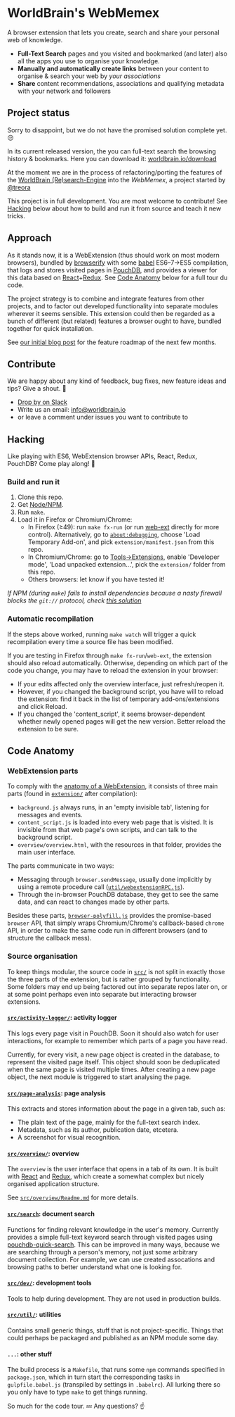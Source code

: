 # WorldBrain's WebMemex

A browser extension that lets you create, search and share your personal web of knowledge.

 - **Full-Text Search** pages and you visited and bookmarked (and later) also all the apps you use to organise your knowledge.
 - **Manually and automatically create links** between your content to organise & search your web by *your associations*
 - **Share** content recommendations, associations and qualifying metadata with your network and followers


## Project status

Sorry to disappoint, but we do not have the promised solution complete yet. :unamused:

In its current released version, the you can full-text search the browsing history & bookmarks.
Here you can download it: [worldbrain.io/download](http://worldbrain.io/download)

At the moment we are in the process of refactoring/porting the features of the [WorldBrain (Re)search-Engine](https://github.com/WorldBrain/Research-Engine/) into the *WebMemex*, a project started by [@treora](https://github.com/Treora)

This project is in full development. You are most welcome to contribute! See
[Hacking](#hacking) below about how to build and run it from source and teach it
new tricks.


## Approach

As it stands now, it is a WebExtension (thus should work on most modern
browsers), bundled by [browserify](http://browserify.org) with some
[babel](https://babeljs.io) ES6–7→ES5 compilation, that logs and stores visited
pages in [PouchDB](https://pouchdb.com), and provides a viewer for this data
based on
[React](https://facebook.github.io/react/)+[Redux](http://redux.js.org/). See
[Code Anatomy](#code-anatomy) below for a full tour du code.

The project strategy is to combine and integrate features from other projects,
and to factor out developed functionality into separate modules wherever it
seems sensible. This extension could then be regarded as a bunch of different
(but related) features a browser ought to have, bundled together for quick
installation.

See [our initial blog post](https://blog.webmemex.org/2017/01/05/roadmap/)
for the feature roadmap of the next few months.


## Contribute

We are happy about any kind of feedback, bug fixes, new feature ideas and tips? 
Give a shout. :loudspeaker:

- [Drop by on Slack](join-worldbrain.herokuapp.com)
- Write us an email: info@worldbrain.io
- or leave a comment under issues you want to contribute to


## Hacking

Like playing with ES6, WebExtension browser APIs, React, Redux, PouchDB? Come
play along! :tada:

### Build and run it

1. Clone this repo.
2. Get [Node/NPM](https://nodejs.org).
3. Run `make`.
4. Load it in Firefox or Chromium/Chrome:
    * In Firefox (≥49): run `make fx-run` (or run [web-ext](https://developer.mozilla.org/en-US/Add-ons/WebExtensions/web-ext_command_reference#web-ext_run)
      directly for more control).
      Alternatively, go to [`about:debugging`](about:debugging), choose 'Load
      Temporary Add-on', and pick `extension/manifest.json` from this repo.
    * In Chromium/Chrome: go to [Tools→Extensions](chrome://extensions/), enable
      'Developer mode', 'Load unpacked extension...', pick the `extension/`
      folder from this repo.
    * Others browsers: let know if you have tested it!

*If NPM (during `make`) fails to install dependencies because a nasty firewall blocks the `git://` protocol, check [this solution](http://stackoverflow.com/questions/4891527/git-protocol-blocked-by-company-how-can-i-get-around-that/10729634#10729634)*

### Automatic recompilation

If the steps above worked, running `make watch` will trigger a quick
recompilation every time a source file has been modified.

If you are testing in Firefox through `make fx-run`/`web-ext`, the extension
should also reload automatically. Otherwise, depending on which part of the code
you change, you may have to reload the extension in your browser:

- If your edits affected only the overview interface, just refresh/reopen it.
- However, if you changed the background script, you have will to reload the
  extension: find it back in the list of temporary add-ons/extensions and click
  Reload.
- If you changed the 'content_script', it seems browser-dependent whether newly
  opened pages will get the new version. Better reload the extension to be sure.


## Code Anatomy

### WebExtension parts

To comply with the [anatomy of a WebExtension](https://developer.mozilla.org/en-US/Add-ons/WebExtensions/Anatomy_of_a_WebExtension),
it consists of three main parts (found in [`extension/`](extension/) after
compilation):

- `background.js` always runs, in an 'empty invisible tab', listening for
  messages and events.
- `content_script.js` is loaded into every web page that is visited. It is
  invisible from that web page's own scripts, and can talk to the background
  script.
- `overview/overview.html`, with the resources in that folder, provides the main
  user interface.

The parts communicate in two ways:
- Messaging through `browser.sendMessage`, usually done implicitly by using a
  remote procedure call ([`util/webextensionRPC.js`](src/util/webextensionRPC.js)).
- Through the in-browser PouchDB database, they get to see the same data, and
  can react to changes made by other parts.

Besides these parts,
[`browser-polyfill.js`](https://github.com/mozilla/webextension-polyfill/)
provides the promise-based `browser` API, that simply wraps Chromium/Chrome's
callback-based `chrome` API, in order to make the same code run in different
browsers (and to structure the callback mess).

### Source organisation

To keep things modular, the source code in [`src/`](src/) is not split in
exactly those the three parts of the extension, but is rather grouped by
functionality. Some folders may end up being factored out into separate repos
later on, or at some point perhaps even into separate but interacting browser
extensions.

#### [`src/activity-logger/`](src/activity-logger/): activity logger

This logs every page visit in PouchDB. Soon it should also watch for user
interactions, for example to remember which parts of a page you have read.

Currently, for every visit, a new page object is created in the database, to
represent the visited page itself. This object should soon be deduplicated when
the same page is visited multiple times. After creating a new page object,
the next module is triggered to start analysing the page.

#### [`src/page-analysis`](src/page-analysis/): page analysis

This extracts and stores information about the page in a given tab, such as:
- The plain text of the page, mainly for the full-text
search index.
- Metadata, such as its author, publication date, etcetera.
- A screenshot for visual recognition.

#### [`src/overview/`](src/overview/): overview

The `overview` is the user interface that opens in a tab of its own. It is built
with [React](https://facebook.github.io/react/) and [Redux](http://redux.js.org/),
which create a somewhat complex but nicely organised application structure.

See [`src/overview/Readme.md`](src/overview/Readme.md) for more details.

#### [`src/search`](src/search/): document search

Functions for finding relevant knowledge in the user's memory. Currently
provides a simple full-text keyword search through visited pages using
[pouchdb-quick-search](https://github.com/nolanlawson/pouchdb-quick-search).
This can be improved in many ways, because we are searching through a person's
memory, not just some arbitrary document collection. For example, we can use
created assocations and browsing paths to better understand what one is looking
for.

#### [`src/dev/`](src/dev/): development tools

Tools to help during development. They are not used in production builds.

#### [`src/util/`](src/util): utilities

Contains small generic things, stuff that is not project-specific. Things that
could perhaps be packaged and published as an NPM module some day.

#### `...`: other stuff

The build process is a `Makefile`, that runs some `npm` commands specified in
`package.json`, which in turn start the corresponding tasks in
`gulpfile.babel.js` (transpiled by settings in `.babelrc`). All lurking there
so you only have to type `make` to get things running.

So much for the code tour. :zzz:  Any questions? :point_up:
